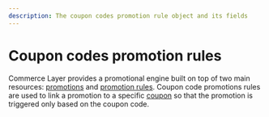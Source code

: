 ```yaml
---
description: The coupon codes promotion rule object and its fields
---
```


# Coupon codes promotion rules

Commerce Layer provides a promotional engine built on top of two main resources: [promotions](https://docs.commercelayer.io/api/resources/promotions) and [promotion rules](https://docs.commercelayer.io/api/resources/promotion_rules). Coupon code promotions rules are used to link a promotion to a specific [coupon](https://docs.commercelayer.io/api/resources/coupons) so that the promotion is triggered only based on the coupon code.

